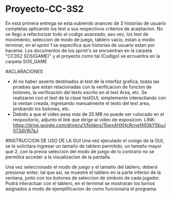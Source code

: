 # Proyecto-CC-3S2
En esta primera entrega se esta subiendo avances de 3 historias de usuario completas aplicando los test a sus respectivos criterios de aceptacion. 
No se llego a refactorizar todo el codigo avanzado; asu vez, los test de movimiento, seleccion de modo de juego, tablero vacio, estan a medio terminar, en el sprint 1
se especifica que historias de usuario estan por hacerse.
Los documentos de los sprint's se encuentran en la carpeta "CC3S2 SOS(GAME)" y el proyecto como tal (Codigo) se ecnuentra en la carpeta SOS_GAME

#ACLARACIONES
- Al no haber asserts destinados al test de la interfaz grafica, todas las pruebas que estan relacionadas con la verificacion de funcion de botones, la verificación
del texto escrito en el text Area, etc. Se realizaron con el test de la clase testGUI, simplemente interactiando con la ventan creada, ingresando manualmente
el texto del text area, probando los botones, etc.
- Debido a que el video pesa más de 25 MB no puede ser colocado en el reopositorio, adjunto el link que dirige al video de exposicion.
LINK: https://drive.google.com/drive/u/1/folders/15wx4HXHcRcnef493kY5buJ073dV8j7aJ

#INSTRUCCION DE USO DE LA GUI
Una vez ejecutado el cosigo de la GUI, se le solicitara ingresar un tamaño de tablero permitido, un tamaño mayor que 2, con la previa seleccion del modo de juego
de lo contrario no se permitira acceder a la visualizacion de la pantalla.

Una vez seleccionado el modo de juego y el tamaño del tablero, deberá presionar enter; tal que así, se muestre el tablero en la parte inferior de la ventana, junto
con los botones de seleccion de simbolo de cada jugador.
Podrá interactuar con el tablero, en el terminal se mostraran los turnos asignados a modo de ejemplificacion de como funcionaria el programa.
